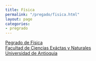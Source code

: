 ```yaml
---
title: Física
permalink: "/pregado/fisica.html"
layout: page
categories:
- pregrado
---
```


[Pegrado de Física](http://www.udea.edu.co/wps/portal/udea/web/inicio/unidades-academicas/ciencias-exactas-naturales/estudiar-facultad/pregrados/fisica/)<br/>
[Facultad de Ciencias Exáctas y Naturales](http://bit.ly/fcen)<br/>
[Universidad de Antioquia](http://www.udea.edu.co)<br/>
